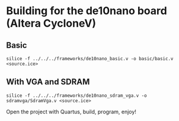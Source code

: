# Building for the de10nano board (Altera CycloneV)

## Basic

```
silice -f ../../../frameworks/de10nano_basic.v -o basic/basic.v <source.ice>
```

## With VGA and SDRAM

```
silice -f ../../../frameworks/de10nano_sdram_vga.v -o sdramvga/SdramVga.v <source.ice>
```

Open the project with Quartus, build, program, enjoy!
